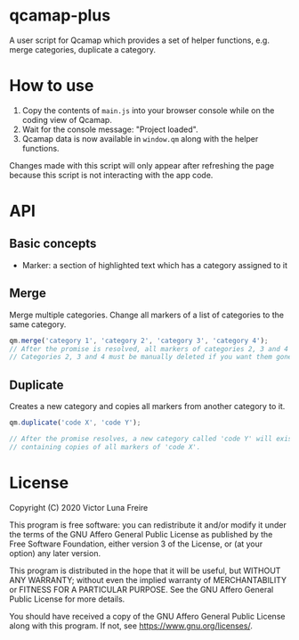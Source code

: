 # qcamap-plus
A user script for Qcamap which provides a set of helper functions, e.g. merge categories, duplicate a category.


# How to use
1. Copy the contents of `main.js` into your browser console while on the coding view of Qcamap.
2. Wait for the console message: "Project loaded".
3. Qcamap data is now available in `window.qm` along with the helper functions.

Changes made with this script will only appear after refreshing the page  
because this script is not interacting with the app code.


# API

## Basic concepts
* Marker: a section of highlighted text which has a category assigned to it

## Merge
Merge multiple categories. Change all markers of a list of categories to the same category.

```javascript
qm.merge('category 1', 'category 2', 'category 3', 'category 4');
// After the promise is resolved, all markers of categories 2, 3 and 4 will belong to category 1.
// Categories 2, 3 and 4 must be manually deleted if you want them gone.
```

## Duplicate
Creates a new category and copies all markers from another category to it.

```javascript
qm.duplicate('code X', 'code Y');

// After the promise resolves, a new category called 'code Y' will exist
// containing copies of all markers of 'code X'.
```


# License
Copyright (C) 2020 Victor Luna Freire

This program is free software: you can redistribute it and/or modify
it under the terms of the GNU Affero General Public License as published
by the Free Software Foundation, either version 3 of the License, or
(at your option) any later version.

This program is distributed in the hope that it will be useful,
but WITHOUT ANY WARRANTY; without even the implied warranty of
MERCHANTABILITY or FITNESS FOR A PARTICULAR PURPOSE.  See the
GNU Affero General Public License for more details.

You should have received a copy of the GNU Affero General Public License
along with this program.  If not, see <https://www.gnu.org/licenses/>.
